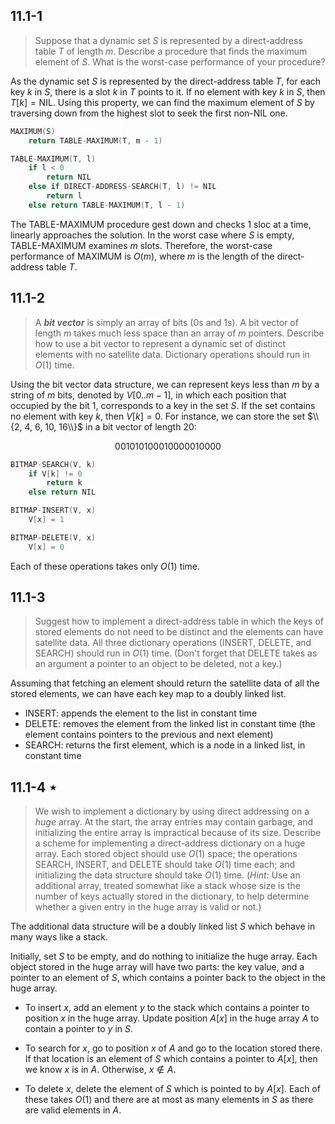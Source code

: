 ## 11.1-1

> Suppose that a dynamic set $S$ is represented by a direct-address table $T$ of length $m$. Describe a procedure that finds the maximum element of $S$. What is the worst-case performance of your procedure?

As the dynamic set $S$ is represented by the direct-address table $T$, for each key $k$ in $S$, there is a slot $k$ in $T$ points to it. If no element with key $k$ in $S$, then $T[k] = \text{NIL}$. Using this property, we can find the maximum element of $S$ by traversing down from the highest slot to seek the first non-$\text{NIL}$ one.

```cpp
MAXIMUM(S)
    return TABLE-MAXIMUM(T, m - 1)
```

```cpp
TABLE-MAXIMUM(T, l)
    if l < 0
        return NIL
    else if DIRECT-ADDRESS-SEARCH(T, l) != NIL
        return l
    else return TABLE-MAXIMUM(T, l - 1)
```

The $\text{TABLE-MAXIMUM}$ procedure gest down and checks $1$ sloc at a time, linearly approaches the solution. In the worst case where $S$ is empty, $\text{TABLE-MAXIMUM}$ examines $m$ slots. Therefore, the worst-case performance of $\text{MAXIMUM}$ is $O(m)$, where $m$ is the length of the direct-address table $T$.

## 11.1-2

> A **_bit vector_** is simply an array of bits ($0$s and $1$s). A bit vector of length $m$ takes much less space than an array of $m$ pointers. Describe how to use a bit vector to represent a dynamic set of distinct elements with no satellite data. Dictionary operations should run in $O(1)$ time.

Using the bit vector data structure, we can represent keys less than $m$ by a string of $m$ bits, denoted by $V[0..m - 1]$, in which each position that occupied by the bit $1$, corresponds to a key in the set $S$. If the set contains no element with key $k$, then $V[k] = 0$. For instance, we can store the set $\\{2, 4, 6, 10, 16\\}$ in a bit vector of length $20$:

$$001010100010000010000$$

```cpp
BITMAP-SEARCH(V, k)
    if V[k] != 0
        return k
    else return NIL
```

```cpp
BITMAP-INSERT(V, x)
    V[x] = 1
```

```cpp
BITMAP-DELETE(V, x)
    V[x] = 0
```

Each of these operations takes only $O(1)$ time.

## 11.1-3

> Suggest how to implement a direct-address table in which the keys of stored elements do not need to be distinct and the elements can have satellite data. All three dictionary operations ($\text{INSERT}$, $\text{DELETE}$, and $\text{SEARCH}$) should run in $O(1)$ time. (Don't forget that $\text{DELETE}$ takes as an argument a pointer to an object to be deleted, not a key.)

Assuming that fetching an element should return the satellite data of all the stored elements, we can have each key map to a doubly linked list.

- $\text{INSERT}$: appends the element to the list in constant time
- $\text{DELETE}$: removes the element from the linked list in constant time (the element contains pointers to the previous and next element)
- $\text{SEARCH}$: returns the first element, which is a node in a linked list, in constant time

## 11.1-4 $\star$

> We wish to implement a dictionary by using direct addressing on a _huge_ array. At the start, the array entries may contain garbage, and initializing the entire array is impractical because of its size. Describe a scheme for implementing a direct-address dictionary on a huge array. Each stored object should use $O(1)$ space; the operations $\text{SEARCH}$, $\text{INSERT}$, and $\text{DELETE}$ should take $O(1)$ time each; and initializing the data structure should take $O(1)$ time. ($\textit{Hint:}$ Use an additional array, treated somewhat like a stack whose size is the number of keys actually stored in the dictionary, to help determine whether a given entry in the huge array is valid or not.)

The additional data structure will be a doubly linked list $S$ which behave in many ways like a stack.

Initially, set $S$ to be empty, and do nothing to initialize the huge array. Each object stored in the huge array will have two parts: the key value, and a pointer to an element of $S$, which contains a pointer back to the object in the huge array.

- To insert $x$, add an element $y$ to the stack which contains a pointer to position $x$ in the huge array. Update position $A[x]$ in the huge array $A$ to contain a pointer to $y$ in $S$.

- To search for $x$, go to position $x$ of $A$ and go to the location stored there. If that location is an element of $S$ which contains a pointer to $A[x]$, then we know $x$ is in $A$. Otherwise, $x \notin A$.

- To delete $x$, delete the element of $S$ which is pointed to by $A[x]$. Each of these takes $O(1)$ and there are at most as many elements in $S$ as there are valid elements in $A$.

